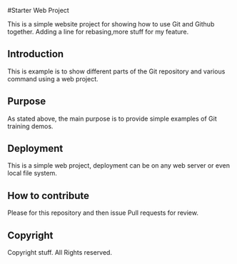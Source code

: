 #Starter Web Project

This is a simple website project for showing how to use Git and Github together.  Adding a line for rebasing,more stuff for my feature.

## Introduction

This is example is to show different parts of the Git repository and various command using a web project.

## Purpose

As stated above, the main purpose is to provide simple examples of Git training demos.

## Deployment

This is a simple web project, deployment can be on any web server or even local file system.

## How to contribute

Please for this repository and then issue Pull requests for review.

## Copyright
Copyright stuff.  All Rights reserved.
